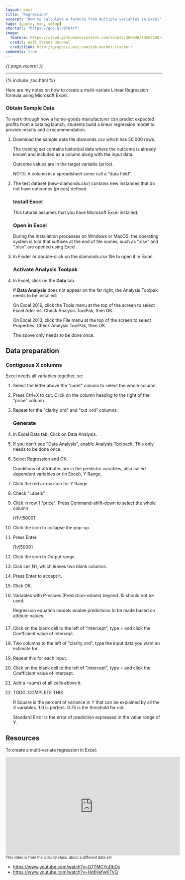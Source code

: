 ```yaml
---
layout: post
title: "Regression"
excerpt: "How to calculate a formula from multiple variables in Excel"
tags: [apple, mac, setup]
shorturl: "https://goo.gl/SYQ4rY"
image:
  feature: https://cloud.githubusercontent.com/assets/300046/14583248/4b20c578-03d9-11e6-8f7a-c860b666bc73.jpg
  credit: Wall Street Journal
  creditlink: http://graphics.wsj.com/job-market-tracker/
comments: true
---
```

<i>{{ page.excerpt }}</i>
<hr />

{% include _toc.html %}

Here are my notes on how to create a multi-variate Linear Regression formula
using Microsoft Excel.

   ### Obtain Sample Data

To work through how a home-goods manufacturer can 
predict expected profits from a catalog launch,
students build a linear regression model to provide results and a recommendation.

1. Download the sample data file diamonds.csv which has 50,000 rows.

   The training set contains historical data where the outcome is already known
   and included as a column along with the input data.

   Outcome values are in the target variable (price).

   NOTE: A column in a spreadsheet some call a "data field".

0. The test dataset (new-diamonds.csv) contains new instances that do not have outcomes 
   (prices) defined.

   ### Install Excel

   This tutorial assumes that you have Microsoft Excel installed.

   ### Open in Excel

   During the installation processes on Windows or MacOS,
   the operating system is told that suffixes at the end of file names,
   such as ".csv" and ".xlsx" are opened using Excel.

0. In Finder or 
   double-click on the diamonds.csv file to open it in Excel.


   ### Activate Analysis Toolpak

0. In Excel, click on the <strong>Data</strong> tab.

   If <strong>Data Analysis</strong> does not appear on the far right, 
   the Analysis Toolpak needs to be installed:

   On Excel 2016, click the Tools menu at the top of the screen to select Excel Add-ins.
   Check Analysis ToolPak, then OK.

   On Excel 2013, click the File menu at the top of the screen to select Properties.
   Check Analysis ToolPak, then OK.

   The above only needs to be done once.


## Data preparation

### Contiguous X columns

   Excel needs all variables together, so:

1. Select the letter above the "caret" column to select the whole column.
4. Press Ctrl+X to cut. Click on the column heading to the right of the "price" column.
5. Repeat for the "clarity_ord" and "cut_ord" columns.

   ### Generate

6. In Excel Data tab, Click on Data Analysis.
7. If you don't see "Data Analysis", enable Analysis Toolpack. This only needs to be done once. 
8. Select Regression and OK.

   Conditions of attributes are in the predictor variables,
   also called dependent variables or (in Excel), Y Range.

0. Click the red arrow icon for Y Range.
0. Check "Labels"
0. Click in row 1 "price". Press Command-shift-down to select the whole column

   $H$1:$H$50001

0. Click the icon to collapse the pop-up.
0. Press Enter.

   $I$1:$K$50001

0. Click the icon to Output range.
0. Cick cell N1, which leaves two blank columns.
0. Press Enter to accept it.

0. Click OK.

0. Variables with P-values (Prediction-values) beyond .15 should not be used.

   Regression equation models enable predictions to be made based on attibute values.

   ### 

0. Click on the blank cell to the left of "intercept", type = and click the Coefficient value of intercept.
0. Two columns to the left of "clarity_ord", type the input data you want an estimate for.
0. Repeat this for each input.
0. Click on the blank cell to the left of "intercept", type = and click the Coefficient value of intercept.
0. Add a =sum() of all cells above it.


0. TODO: COMPLETE THIS 

   R Square is the percent of variance in Y that can be explained by all the X variables.
   1.0 is perfect. 0.75 is the threshold for not.

   Standard Error is the error of prediction expressed in the value range of Y.


## Resources

To create a multi-variate regression in Excel:

   <iframe width="560" height="315" src="https://www.youtube.com/embed/kShe0b-sK4o" frameborder="0" allowfullscreen> </iframe><br /><small>This video is from the Udacity class,
   about a different data set</small>
   <br />

* https://www.youtube.com/watch?v=O7TMCYuDbDc
* https://www.youtube.com/watch?v=HgfHefwK7VQ

